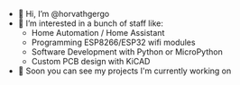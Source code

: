 - 👋 Hi, I’m @horvathgergo
- 👀 I’m interested in a bunch of staff like:
     - Home Automation / Home Assistant
     - Programming ESP8266/ESP32 wifi modules
     - Software Development with Python or MicroPython
     - Custom PCB design with KiCAD
- 💞️ Soon you can see my projects I'm currently working on


<!---
horvathgergo/horvathgergo is a ✨ special ✨ repository because its `README.md` (this file) appears on your GitHub profile.
You can click the Preview link to take a look at your changes.
--->
